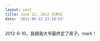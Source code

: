 ```yaml
---
layout: post
title: June 12, 2012 买房记
date: '2012-06-12 23:10:52'
---
```



 2012-6-10，我跟我大爷最终定了房子。mark！


